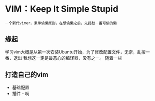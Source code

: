 # VIM：Keep It Simple Stupid
    一个新代vimer，秉承偷懒原则，在想偷懒之前，先捣鼓一番可偷的懒


## 缘起
学习vim大概是从第一次安装Ubuntu开始，为了修改配置文件，无奈，乱按一番，退出
我想这一定是最恶心的编译器，没有之一。
随着一些

## 打造自己的vim
- 基础配置
- 插件
 		-  啊  



